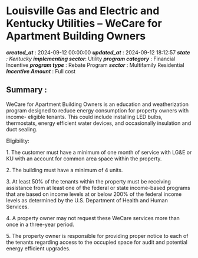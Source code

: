 # Louisville Gas and Electric and Kentucky Utilities – WeCare for Apartment Building Owners 
 ***created_at*** : 2024-09-12 00:00:00 
 ***updated_at*** : 2024-09-12 18:12:57 
 ***state** : Kentucky 
 **implementing sector***: Utility 
 ***program category*** : Financial Incentive 
 ***program type*** : Rebate Program 
 ***sector*** : Multifamily Residential 
 ***Incentive Amount*** : Full cost

 
 ## Summary : 
 WeCare for Apartment Building Owners is an education and weatherization
program designed to reduce energy consumption for property owners with income-
eligible tenants. This could include installing LED bulbs, thermostats, energy
efficient water devices, and occasionally insulation and duct sealing.

Eligibility:

1\. The customer must have a minimum of one month of service with LG&E or KU
with an account for common area space within the property.

2\. The building must have a minimum of 4 units.

3\. At least 50% of the tenants within the property must be receiving
assistance from at least one of the federal or state income-based programs
that are based on income levels at or below 200% of the federal income levels
as determined by the U.S. Department of Health and Human Services.

4\. A property owner may not request these WeCare services more than once in a
three-year period.

5\. The property owner is responsible for providing proper notice to each of
the tenants regarding access to the occupied space for audit and potential
energy efficient upgrades.

 
 